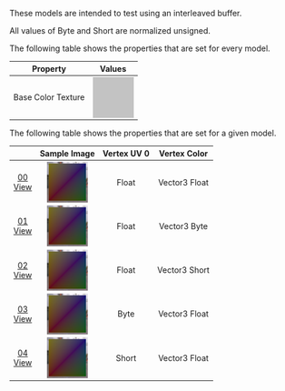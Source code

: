 These models are intended to test using an interleaved buffer.  

All values of Byte and Short are normalized unsigned.  

The following table shows the properties that are set for every model.  

| Property | **Values** |
| :---: | :---: |
| Base Color Texture | [<img src="Thumbnails/BaseColor_Grey.png" align="middle">](Figures/Textures/BaseColor_Grey.png) |


The following table shows the properties that are set for a given model.  

|   | Sample Image | Vertex UV 0 | Vertex Color |
| :---: | :---: | :---: | :---: |
| [00](Buffer_Interleaved_00.gltf)<br>[View](https://bghgary.github.io/glTF-Asset-Generator/Preview/BabylonJS/?fileName=Buffer_Interleaved_00.gltf) | [<img src="Thumbnails/Buffer_Interleaved_00.png" align="middle">](SampleImages/Buffer_Interleaved_00.png) | Float | Vector3 Float |
| [01](Buffer_Interleaved_01.gltf)<br>[View](https://bghgary.github.io/glTF-Asset-Generator/Preview/BabylonJS/?fileName=Buffer_Interleaved_01.gltf) | [<img src="Thumbnails/Buffer_Interleaved_01.png" align="middle">](SampleImages/Buffer_Interleaved_01.png) | Float | Vector3 Byte |
| [02](Buffer_Interleaved_02.gltf)<br>[View](https://bghgary.github.io/glTF-Asset-Generator/Preview/BabylonJS/?fileName=Buffer_Interleaved_02.gltf) | [<img src="Thumbnails/Buffer_Interleaved_02.png" align="middle">](SampleImages/Buffer_Interleaved_02.png) | Float | Vector3 Short |
| [03](Buffer_Interleaved_03.gltf)<br>[View](https://bghgary.github.io/glTF-Asset-Generator/Preview/BabylonJS/?fileName=Buffer_Interleaved_03.gltf) | [<img src="Thumbnails/Buffer_Interleaved_03.png" align="middle">](SampleImages/Buffer_Interleaved_03.png) | Byte | Vector3 Float |
| [04](Buffer_Interleaved_04.gltf)<br>[View](https://bghgary.github.io/glTF-Asset-Generator/Preview/BabylonJS/?fileName=Buffer_Interleaved_04.gltf) | [<img src="Thumbnails/Buffer_Interleaved_04.png" align="middle">](SampleImages/Buffer_Interleaved_04.png) | Short | Vector3 Float |
 

